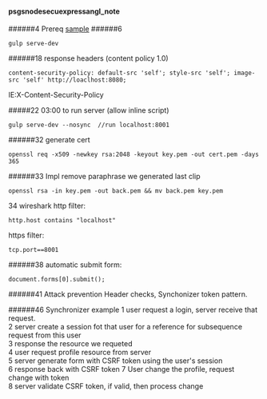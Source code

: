 #### psgsnodesecuexpressangl_note
######4 Prereq
[sample](https://github.com/clarkio/vulnerable-app)
######6
```
gulp serve-dev
```

######18
response headers (content policy 1.0)
```
content-security-policy: default-src 'self'; style-src 'self'; image-src 'self' http://loaclhost:8080;
```
IE:X-Content-Security-Policy

#####22
03:00 to run server (allow inline script)
```
gulp serve-dev --nosync  //run localhost:8001
```

######32 generate cert
```
openssl req -x509 -newkey rsa:2048 -keyout key.pem -out cert.pem -days 365
```
######33 Impl
remove paraphrase we generated last clip
```
openssl rsa -in key.pem -out back.pem && mv back.pem key.pem
```

34 wireshark
http filter:
```
http.host contains "localhost"
```
https filter:
```
tcp.port==8001
```
######38
automatic submit form:
```
document.forms[0].submit();
```
######41 Attack prevention
Header checks, Synchonizer token pattern.

######46 Synchronizer example
1 user request a login, server receive that request.  
2 server create a session fot that user for a reference for subsequence request from this user  
3 response the resource we requeted  
4 user request profile resource from server  
5 server generate form with CSRF token using the user's session  
6 response back with CSRF token
7 User change the profile, request change with token  
8 server validate CSRF token, if valid, then process change
